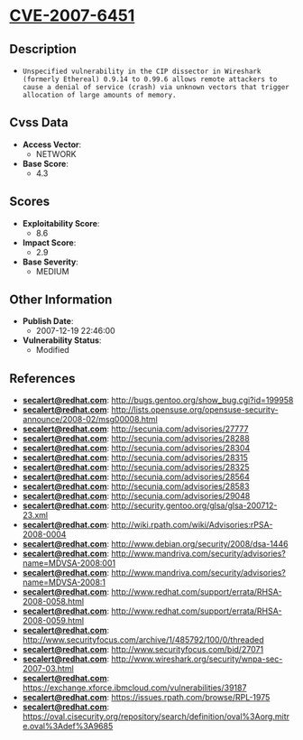 
# [CVE-2007-6451](https://cve.mitre.org/cgi-bin/cvename.cgi?name=CVE-2007-6451)

## Description

- `Unspecified vulnerability in the CIP dissector in Wireshark (formerly Ethereal) 0.9.14 to 0.99.6 allows remote attackers to cause a denial of service (crash) via unknown vectors that trigger allocation of large amounts of memory.`

## Cvss Data

- **Access Vector**:
  - NETWORK
- **Base Score**:
  - 4.3

## Scores

- **Exploitability Score**:
  - 8.6
- **Impact Score**:
  - 2.9
- **Base Severity**:
  - MEDIUM

## Other Information

- **Publish Date**:
  - 2007-12-19 22:46:00
- **Vulnerability Status**:
  - Modified

## References

- **secalert@redhat.com**: http://bugs.gentoo.org/show_bug.cgi?id=199958
- **secalert@redhat.com**: http://lists.opensuse.org/opensuse-security-announce/2008-02/msg00008.html
- **secalert@redhat.com**: http://secunia.com/advisories/27777
- **secalert@redhat.com**: http://secunia.com/advisories/28288
- **secalert@redhat.com**: http://secunia.com/advisories/28304
- **secalert@redhat.com**: http://secunia.com/advisories/28315
- **secalert@redhat.com**: http://secunia.com/advisories/28325
- **secalert@redhat.com**: http://secunia.com/advisories/28564
- **secalert@redhat.com**: http://secunia.com/advisories/28583
- **secalert@redhat.com**: http://secunia.com/advisories/29048
- **secalert@redhat.com**: http://security.gentoo.org/glsa/glsa-200712-23.xml
- **secalert@redhat.com**: http://wiki.rpath.com/wiki/Advisories:rPSA-2008-0004
- **secalert@redhat.com**: http://www.debian.org/security/2008/dsa-1446
- **secalert@redhat.com**: http://www.mandriva.com/security/advisories?name=MDVSA-2008:001
- **secalert@redhat.com**: http://www.mandriva.com/security/advisories?name=MDVSA-2008:1
- **secalert@redhat.com**: http://www.redhat.com/support/errata/RHSA-2008-0058.html
- **secalert@redhat.com**: http://www.redhat.com/support/errata/RHSA-2008-0059.html
- **secalert@redhat.com**: http://www.securityfocus.com/archive/1/485792/100/0/threaded
- **secalert@redhat.com**: http://www.securityfocus.com/bid/27071
- **secalert@redhat.com**: http://www.wireshark.org/security/wnpa-sec-2007-03.html
- **secalert@redhat.com**: https://exchange.xforce.ibmcloud.com/vulnerabilities/39187
- **secalert@redhat.com**: https://issues.rpath.com/browse/RPL-1975
- **secalert@redhat.com**: https://oval.cisecurity.org/repository/search/definition/oval%3Aorg.mitre.oval%3Adef%3A9685
